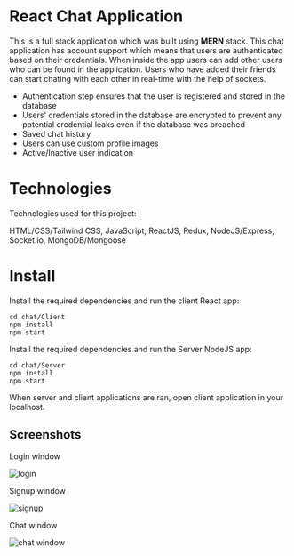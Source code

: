 # React Chat Application

This is a full stack application which was built using **MERN** stack.
This chat application has account support which means that users are authenticated based on their credentials.
When inside the app users can add other users who can be found in the application.
Users who have added their friends can start chating with each other in real-time with the help of sockets.

- Authentication step ensures that the user is registered and stored in the database
- Users' credentials stored in the database are encrypted to prevent any potential credential leaks even if the database was breached
- Saved chat history
- Users can use custom profile images
- Active/Inactive user indication

# Technologies

Technologies used for this project:

HTML/CSS/Tailwind CSS, JavaScript, ReactJS, Redux, NodeJS/Express, Socket.io, MongoDB/Mongoose

# Install

Install the required dependencies and run the client React app:
```
cd chat/Client
npm install
npm start
```

Install the required dependencies and run the Server NodeJS app:
```
cd chat/Server
npm install
npm start
```

When server and client applications are ran, open client application in your localhost.

## Screenshots

Login window

![login](./screenshots/Login.png)

Signup window

![signup](./screenshots/Signup.png)

Chat window

![chat window](./screenshots/chat_design.png)
